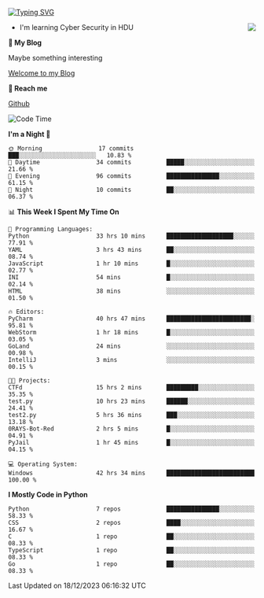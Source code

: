 [![Typing SVG](https://readme-typing-svg.herokuapp.com?font=Fira+Code&pause=1000&random=false&width=450&height=60&lines=Hello+%F0%9F%91%8B%F0%9F%8F%BB;I'm+JBNRZ)](https://git.io/typing-svg)

<a href="#">
  <img align="right" src="https://github-readme-stats.vercel.app/api?username=JBNRZ&show_icons=true&bg_color=15,f2f7fd,E0EAFC" />
</a>

- I'm learning Cyber Security in HDU

 **🌱 My Blog**

Maybe something interesting

[Welcome to my Blog](https://jbnrz.com.cn/)

 **💬 Reach me** 

[Github](https://github.com/JBNRZ)


<!--START_SECTION:waka-->
![Code Time](http://img.shields.io/badge/Code%20Time-205%20hrs%209%20mins-blue)

**I'm a Night 🦉** 

```text
🌞 Morning                17 commits          ███░░░░░░░░░░░░░░░░░░░░░░   10.83 % 
🌆 Daytime                34 commits          █████░░░░░░░░░░░░░░░░░░░░   21.66 % 
🌃 Evening                96 commits          ███████████████░░░░░░░░░░   61.15 % 
🌙 Night                  10 commits          ██░░░░░░░░░░░░░░░░░░░░░░░   06.37 % 
```


📊 **This Week I Spent My Time On** 

```text
💬 Programming Languages: 
Python                   33 hrs 10 mins      ███████████████████░░░░░░   77.91 % 
YAML                     3 hrs 43 mins       ██░░░░░░░░░░░░░░░░░░░░░░░   08.74 % 
JavaScript               1 hr 10 mins        █░░░░░░░░░░░░░░░░░░░░░░░░   02.77 % 
INI                      54 mins             █░░░░░░░░░░░░░░░░░░░░░░░░   02.14 % 
HTML                     38 mins             ░░░░░░░░░░░░░░░░░░░░░░░░░   01.50 % 

🔥 Editors: 
PyCharm                  40 hrs 47 mins      ████████████████████████░   95.81 % 
WebStorm                 1 hr 18 mins        █░░░░░░░░░░░░░░░░░░░░░░░░   03.05 % 
GoLand                   24 mins             ░░░░░░░░░░░░░░░░░░░░░░░░░   00.98 % 
IntelliJ                 3 mins              ░░░░░░░░░░░░░░░░░░░░░░░░░   00.15 % 

🐱‍💻 Projects: 
CTFd                     15 hrs 2 mins       █████████░░░░░░░░░░░░░░░░   35.35 % 
test.py                  10 hrs 23 mins      ██████░░░░░░░░░░░░░░░░░░░   24.41 % 
test2.py                 5 hrs 36 mins       ███░░░░░░░░░░░░░░░░░░░░░░   13.18 % 
0RAYS-Bot-Red            2 hrs 5 mins        █░░░░░░░░░░░░░░░░░░░░░░░░   04.91 % 
PyJail                   1 hr 45 mins        █░░░░░░░░░░░░░░░░░░░░░░░░   04.15 % 

💻 Operating System: 
Windows                  42 hrs 34 mins      █████████████████████████   100.00 % 
```

**I Mostly Code in Python** 

```text
Python                   7 repos             ███████████████░░░░░░░░░░   58.33 % 
CSS                      2 repos             ████░░░░░░░░░░░░░░░░░░░░░   16.67 % 
C                        1 repo              ██░░░░░░░░░░░░░░░░░░░░░░░   08.33 % 
TypeScript               1 repo              ██░░░░░░░░░░░░░░░░░░░░░░░   08.33 % 
Go                       1 repo              ██░░░░░░░░░░░░░░░░░░░░░░░   08.33 % 
```




 Last Updated on 18/12/2023 06:16:32 UTC
<!--END_SECTION:waka-->
